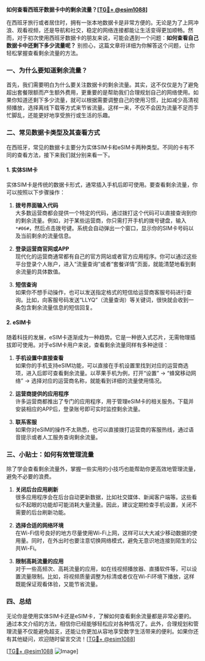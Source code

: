**如何查看西班牙数据卡中的剩余流量？[[TG💪+ @esim1088](https://t.me/s/esim1088)]**

在西班牙旅行或者居住时，拥有一张本地数据卡是非常方便的。无论是为了上网冲浪、观看视频，还是导航和社交，稳定的网络连接都能让生活变得更加顺畅。然而，对于初次使用西班牙数据卡的朋友来说，可能会遇到一个问题：**如何查看自己数据卡中还剩下多少流量呢？** 别担心，这篇文章将详细为你解答这个问题，让你轻松掌握查看剩余流量的方法。

### **一、为什么要知道剩余流量？**

首先，我们需要明白为什么要关注数据卡的剩余流量。其实，这不仅仅是为了避免超出套餐限额而产生额外费用，更重要的是帮助我们合理规划自己的网络使用。如果你知道还剩下多少流量，就可以根据需要调整自己的使用习惯，比如减少高清视频播放，选择离线下载等方式来节省流量。这样一来，不仅不会因为流量不足而手忙脚乱，还能更好地享受旅行或生活的乐趣。

### **二、常见数据卡类型及其查看方式**

在西班牙，常见的数据卡主要分为实体SIM卡和eSIM卡两种类型。不同的卡有不同的查看方法，接下来我们就分别来看一下。

#### **1. 实体SIM卡**

实体SIM卡是传统的数据卡形式，通常插入手机后即可使用。要查看剩余流量，你可以按照以下步骤操作：

1. **拨号界面输入代码**  
   大多数运营商都会提供一个特定的代码，通过拨打这个代码可以直接查询到你的剩余流量。例如，对于某些运营商，你只需打开手机的拨号键盘，输入`*#06#`，然后点击拨号键。系统会自动弹出一个窗口，显示你的SIM卡号码以及当前剩余的流量信息。

2. **登录运营商官网或APP**  
   现代化的运营商通常都有自己的官方网站或者官方应用程序。你可以通过这些平台登录个人账户，进入“流量查询”或者“套餐详情”页面，就能清楚地看到剩余流量的具体数值。

3. **短信查询**  
   如果你不想手动操作，也可以发送指定格式的短信给运营商客服号码进行查询。比如，向客服号码发送“LLYQ”（流量查询）等关键词，很快就会收到一条包含剩余流量信息的短信回复。

#### **2. eSIM卡**

随着科技的发展，eSIM卡逐渐成为一种趋势。它是一种嵌入式芯片，无需物理插拔即可使用。对于eSIM卡用户来说，查看剩余流量同样有多种途径：

1. **手机设置中直接查看**  
   如果你的手机支持eSIM功能，可以直接在手机设置里找到对应的运营商选项，进入后即可查看剩余流量。以苹果手机为例，打开“设置” -> “蜂窝移动网络” -> 选择对应的运营商名称，就能看到详细的流量使用情况。

2. **运营商提供的应用程序**  
   许多运营商都推出了专门的应用程序，用于管理eSIM卡的相关服务。下载并安装相应的APP后，登录账号即可实时监控剩余流量。

3. **联系客服**  
   如果你对eSIM的操作不太熟悉，也可以直接拨打运营商的客服热线，通过语音提示或者人工服务查询剩余流量。

### **三、小贴士：如何有效管理流量**

除了学会查看剩余流量外，掌握一些实用的小技巧也能帮助你更高效地管理流量，避免不必要的浪费。

1. **关闭后台应用刷新**  
   很多应用程序会在后台自动更新数据，比如社交媒体、新闻客户端等。这些看似不起眼的功能却可能消耗大量流量。因此，建议定期检查手机设置，关闭不需要的后台刷新功能。

2. **选择合适的网络环境**  
   在Wi-Fi信号良好的地方尽量使用Wi-Fi上网，这样可以大大减少移动数据的使用量。同时，在外出时也要注意切换网络模式，避免无意识地连接到陌生的公共Wi-Fi。

3. **限制高耗流量的应用**  
   对于一些高频次、高耗流量的应用，如在线视频播放器、直播软件等，可以设置流量限制。比如，将视频质量调整为标清或者仅在Wi-Fi环境下播放，这样既能保证观看体验，又能节省流量。

### **四、总结**

无论你是使用实体SIM卡还是eSIM卡，了解如何查看剩余流量都是非常必要的。通过本文介绍的方法，相信你已经能够轻松应对各种情况了。此外，合理规划和管理流量不仅能避免超支，还能让你更加从容地享受数字生活带来的便利。如果你还有其他疑问，欢迎随时留言交流！[[TG💪+ @esim1088](https://t.me/s/esim1088)]

[[TG💪+ @esim1088](https://t.me/s/esim1088) ![Image](https://i.postimg.cc/4NQfJmqS/Snipaste-2025-05-13-00-14-12.png)]